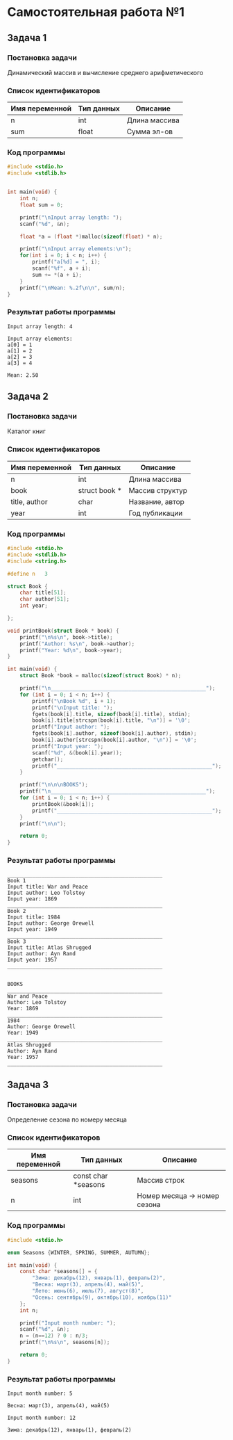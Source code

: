 # Самостоятельная работа №1
## Задача 1
### Постановка задачи
Динамический массив и вычисление среднего арифметического
### Список идентификаторов

| Имя переменной | Тип данных | Описание      |
| -------------- | ---------- | ------------- |
| n              | int        | Длина массива |
| sum            | float      | Сумма эл-ов   |

### Код программы
``` C
#include <stdio.h>
#include <stdlib.h>


int main(void) {
    int n;
    float sum = 0;

    printf("\nInput array length: ");
    scanf("%d", &n);

    float *a = (float *)malloc(sizeof(float) * n);

    printf("\nInput array elements:\n");
    for(int i = 0; i < n; i++) {
        printf("a[%d] = ", i);
        scanf("%f", a + i);
        sum += *(a + i);
    }
    printf("\nMean: %.2f\n\n", sum/n);
}
```
### Результат работы программы
```
Input array length: 4

Input array elements:
a[0] = 1
a[1] = 2
a[2] = 3
a[3] = 4

Mean: 2.50
```
<div style="page-break-after: always;"></div>

## Задача 2
### Постановка задачи
Каталог книг
### Список идентификаторов

| Имя переменной | Тип данных    | Описание        |
| -------------- | ------------- | --------------- |
| n              | int           | Длина массива   |
| book           | struct book * | Массив структур |
| title, author  | char          | Название, автор |
| year           | int           | Год публикации  |

### Код программы
``` C
#include <stdio.h>
#include <stdlib.h>
#include <string.h>

#define n   3

struct Book {
    char title[51];
    char author[51];
    int year;

};

void printBook(struct Book * book) {
    printf("\n%s\n", book->title);
    printf("Author: %s\n", book->author);
    printf("Year: %d\n", book->year);
}

int main(void) {
    struct Book *book = malloc(sizeof(struct Book) * n);

    printf("\n__________________________________________________");
    for (int i = 0; i < n; i++) {
        printf("\nBook %d", i + 1);
        printf("\nInput title: ");
        fgets(book[i].title, sizeof(book[i].title), stdin);
        book[i].title[strcspn(book[i].title, "\n")] = '\0';
        printf("Input author: ");
        fgets(book[i].author, sizeof(book[i].author), stdin);
        book[i].author[strcspn(book[i].author, "\n")] = '\0';
        printf("Input year: ");
        scanf("%d", &(book[i].year));
        getchar();
        printf("__________________________________________________");
    }

    printf("\n\n\nBOOKS");
    printf("\n__________________________________________________");
    for (int i = 0; i < n; i++) {
        printBook(&book[i]);
        printf("__________________________________________________");
    }
    printf("\n\n");

    return 0;
}
```
### Результат работы программы
```
__________________________________________________
Book 1
Input title: War and Peace
Input author: Leo Tolstoy
Input year: 1869
__________________________________________________
Book 2
Input title: 1984
Input author: George Orewell
Input year: 1949
__________________________________________________
Book 3
Input title: Atlas Shrugged
Input author: Ayn Rand
Input year: 1957
__________________________________________________


BOOKS
__________________________________________________
War and Peace
Author: Leo Tolstoy
Year: 1869
__________________________________________________
1984
Author: George Orewell
Year: 1949
__________________________________________________
Atlas Shrugged
Author: Ayn Rand
Year: 1957
__________________________________________________
```
<div style="page-break-after: always;"></div>

## Задача 3
### Постановка задачи
Определение сезона по номеру месяца
### Список идентификаторов

| Имя переменной | Тип данных          | Описание                     |
| -------------- | ------------------- | ---------------------------- |
| seasons        | const char *seasons | Массив строк                 |
| n              | int                 | Номер месяца -> номер сезона |

### Код программы
``` C
#include <stdio.h>

enum Seasons {WINTER, SPRING, SUMMER, AUTUMN};

int main(void) {
    const char *seasons[] = {
        "Зима: декабрь(12), январь(1), февраль(2)",
        "Весна: март(3), апрель(4), май(5)",
        "Лето: июнь(6), июль(7), август(8)",
        "Осень: сентябрь(9), октябрь(10), ноябрь(11)"
    };
    int n;

    printf("Input month number: ");
    scanf("%d", &n);
    n = (n==12) ? 0 : n/3;
    printf("\n%s\n", seasons[n]);

    return 0;
}
```
### Результат работы программы
```
Input month number: 5

Весна: март(3), апрель(4), май(5)
```
```
Input month number: 12

Зима: декабрь(12), январь(1), февраль(2)
```